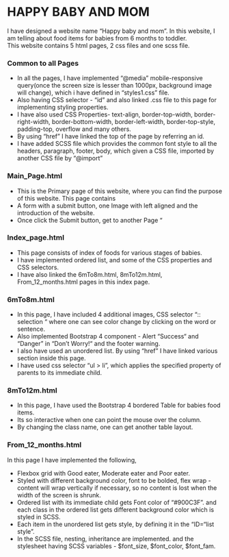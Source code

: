 # HAPPY BABY AND MOM

   I have designed a website name “Happy baby and mom”. In this website, I am telling about food items for babies from 6 months to toddler.  
	This website contains 5 html pages, 2 css files and one scss file.

### Common  to all Pages
* In all the pages, I have implemented “@media” mobile-responsive query(once the screen size is lesser than 1000px, background image will change), which i have defined in “styles1.css” file.
* Also having CSS selector - “id” and also linked .css file to this page for implementing styling properties.
* I have also used CSS Properties- text-align, border-top-width, border-right-width, border-bottom-width, border-left-width, border-top-style, padding-top, overflow and many others.
* By using “href” I have linked the top of the page by referring an id.
* I have added SCSS file which provides the common font style to all the headers, paragraph, footer, body, which given a CSS file, imported by another CSS file by “@import”

### Main_Page.html
* This is the Primary page of this website, where you can find the purpose of this website. This page contains
* A form with a submit button, one Image with left aligned and the introduction of the website.
* Once click the Submit button, get to another Page “

### Index_page.html
* This page consists of index of foods for various stages of  babies.
* I have implemented ordered list, and some of the CSS properties and CSS selectors.
* I have also linked the 6mTo8m.html, 8mTo12m.html, From_12_months.html pages in this index page.

### 6mTo8m.html
* In this page, I have included 4 additional images, CSS selector “:: selection “ where one can see color change by clicking on the word or sentence.
* Also implemented Bootstrap 4 component - Alert “Success“ and “Danger” in “Don’t Worry!“ and the footer warning.
* I also have used an unordered list. By using “href” I have linked various section inside this page.
* I have used css selector “ul > li”, which applies the specified property of  parents to its immediate child.

### 8mTo12m.html
* In this page, I have used the Bootstrap 4  bordered Table for babies food items.
* Its so interactive when one can point the mouse over the column.
* By changing the class name, one can get another table layout.

### From_12_months.html
In this page I have implemented the following,
* Flexbox grid with Good eater, Moderate eater and Poor eater.
* Styled with different background color, font to be bolded, flex wrap - content will wrap vertically if necessary, so no content is lost when the width of the screen is shrunk.
* Ordered list with its immediate child gets Font color of “#900C3F”. and each class in the ordered list gets different background color which is styled in SCSS.
* Each item in the unordered list gets style, by defining it in the “ID=“list style”.
* In the SCSS file, nesting, inheritance are implemented. and the stylesheet having SCSS variables - $font_size, $font_color, $font_fam.
